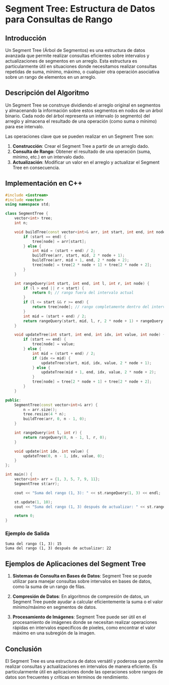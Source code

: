 
# Segment Tree: Estructura de Datos para Consultas de Rango

## Introducción

Un Segment Tree (Árbol de Segmentos) es una estructura de datos avanzada que permite realizar consultas eficientes sobre intervalos y actualizaciones de segmentos en un arreglo. Esta estructura es particularmente útil en situaciones donde necesitamos realizar consultas repetidas de suma, mínimo, máximo, o cualquier otra operación asociativa sobre un rango de elementos en un arreglo.

## Descripción del Algoritmo

Un Segment Tree se construye dividiendo el arreglo original en segmentos y almacenando la información sobre estos segmentos en nodos de un árbol binario. Cada nodo del árbol representa un intervalo (o segmento) del arreglo y almacena el resultado de una operación (como suma o mínimo) para ese intervalo.

Las operaciones clave que se pueden realizar en un Segment Tree son:

1. **Construcción**: Crear el Segment Tree a partir de un arreglo dado.
2. **Consulta de Rango**: Obtener el resultado de una operación (suma, mínimo, etc.) en un intervalo dado.
3. **Actualización**: Modificar un valor en el arreglo y actualizar el Segment Tree en consecuencia.

## Implementación en C++

```cpp
#include <iostream>
#include <vector>
using namespace std;

class SegmentTree {
    vector<int> tree;
    int n;

    void buildTree(const vector<int>& arr, int start, int end, int node) {
        if (start == end) {
            tree[node] = arr[start];
        } else {
            int mid = (start + end) / 2;
            buildTree(arr, start, mid, 2 * node + 1);
            buildTree(arr, mid + 1, end, 2 * node + 2);
            tree[node] = tree[2 * node + 1] + tree[2 * node + 2];
        }
    }

    int rangeQuery(int start, int end, int l, int r, int node) {
        if (l > end || r < start) {
            return 0; // rango fuera del intervalo actual
        }
        if (l <= start && r >= end) {
            return tree[node]; // rango completamente dentro del intervalo
        }
        int mid = (start + end) / 2;
        return rangeQuery(start, mid, l, r, 2 * node + 1) + rangeQuery(mid + 1, end, l, r, 2 * node + 2);
    }

    void updateTree(int start, int end, int idx, int value, int node) {
        if (start == end) {
            tree[node] = value;
        } else {
            int mid = (start + end) / 2;
            if (idx <= mid) {
                updateTree(start, mid, idx, value, 2 * node + 1);
            } else {
                updateTree(mid + 1, end, idx, value, 2 * node + 2);
            }
            tree[node] = tree[2 * node + 1] + tree[2 * node + 2];
        }
    }

public:
    SegmentTree(const vector<int>& arr) {
        n = arr.size();
        tree.resize(4 * n);
        buildTree(arr, 0, n - 1, 0);
    }

    int rangeQuery(int l, int r) {
        return rangeQuery(0, n - 1, l, r, 0);
    }

    void update(int idx, int value) {
        updateTree(0, n - 1, idx, value, 0);
    }
};

int main() {
    vector<int> arr = {1, 3, 5, 7, 9, 11};
    SegmentTree st(arr);

    cout << "Suma del rango (1, 3): " << st.rangeQuery(1, 3) << endl;

    st.update(1, 10);
    cout << "Suma del rango (1, 3) después de actualizar: " << st.rangeQuery(1, 3) << endl;

    return 0;
}
```

### Ejemplo de Salida
```
Suma del rango (1, 3): 15
Suma del rango (1, 3) después de actualizar: 22
```

## Ejemplos de Aplicaciones del Segment Tree

1. **Sistemas de Consulta en Bases de Datos**: Segment Tree se puede utilizar para manejar consultas sobre intervalos en bases de datos, como la suma de un rango de filas.

2. **Compresión de Datos**: En algoritmos de compresión de datos, un Segment Tree puede ayudar a calcular eficientemente la suma o el valor mínimo/máximo en segmentos de datos.

3. **Procesamiento de Imágenes**: Segment Tree puede ser útil en el procesamiento de imágenes donde se necesitan realizar operaciones rápidas en intervalos específicos de píxeles, como encontrar el valor máximo en una subregión de la imagen.

## Conclusión

El Segment Tree es una estructura de datos versátil y poderosa que permite realizar consultas y actualizaciones en intervalos de manera eficiente. Es particularmente útil en aplicaciones donde las operaciones sobre rangos de datos son frecuentes y críticas en términos de rendimiento.

